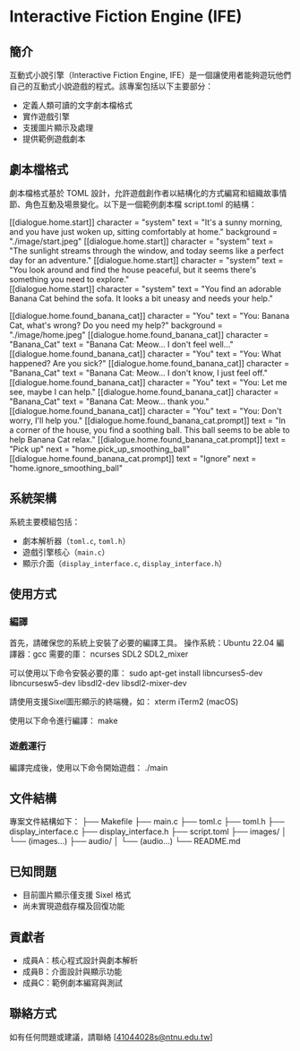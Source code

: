# Interactive Fiction Engine (IFE)

## 簡介
互動式小說引擎（Interactive Fiction Engine, IFE）是一個讓使用者能夠遊玩他們自己的互動式小說遊戲的程式。該專案包括以下主要部分：
- 定義人類可讀的文字劇本檔格式
- 實作遊戲引擎
- 支援圖片顯示及處理
- 提供範例遊戲劇本

## 劇本檔格式
劇本檔格式基於 TOML 設計，允許遊戲創作者以結構化的方式編寫和組織故事情節、角色互動及場景變化。以下是一個範例劇本檔 script.toml 的結構：

[[dialogue.home.start]]
    character = "system"
    text = "It's a sunny morning, and you have just woken up, sitting comfortably at home."
    background = "./image/start.jpeg"
[[dialogue.home.start]]
    character = "system"
    text = "The sunlight streams through the window, and today seems like a perfect day for an adventure."
[[dialogue.home.start]]
    character = "system"
    text = "You look around and find the house peaceful, but it seems there's something you need to explore."  
[[dialogue.home.start]]
    character = "system"
    text = "You find an adorable Banana Cat behind the sofa. It looks a bit uneasy and needs your help."     

[[dialogue.home.found_banana_cat]]
    character = "You"
    text = "You: Banana Cat, what's wrong? Do you need my help?"
    background = "./image/home.jpeg"
[[dialogue.home.found_banana_cat]]
    character = "Banana_Cat"
    text = "Banana Cat: Meow... I don't feel well..."
[[dialogue.home.found_banana_cat]]
    character = "You"
    text = "You: What happened? Are you sick?"
[[dialogue.home.found_banana_cat]]
    character = "Banana_Cat"
    text = "Banana Cat: Meow... I don't know, I just feel off."
[[dialogue.home.found_banana_cat]]
    character = "You"
    text = "You: Let me see, maybe I can help."
[[dialogue.home.found_banana_cat]]
    character = "Banana_Cat"
    text = "Banana Cat: Meow... thank you."
[[dialogue.home.found_banana_cat]]
    character = "You"
    text = "You: Don't worry, I'll help you."
    [[dialogue.home.found_banana_cat.prompt]]
    text = "In a corner of the house, you find a soothing ball. This ball seems to be able to help Banana Cat relax."
    [[dialogue.home.found_banana_cat.prompt]]
        text = "Pick up"
        next = "home.pick_up_smoothing_ball"
    [[dialogue.home.found_banana_cat.prompt]]
        text = "Ignore"
        next = "home.ignore_smoothing_ball"


## 系統架構
系統主要模組包括：
- 劇本解析器（`toml.c`, `toml.h`）
- 遊戲引擎核心（`main.c`）
- 顯示介面（`display_interface.c`, `display_interface.h`）

## 使用方式
### 編譯
首先，請確保您的系統上安裝了必要的編譯工具。
操作系統：Ubuntu 22.04
編譯器：gcc
需要的庫：
ncurses
SDL2
SDL2_mixer

可以使用以下命令安裝必要的庫：
sudo apt-get install libncurses5-dev libncursesw5-dev libsdl2-dev libsdl2-mixer-dev

請使用支援Sixel圖形顯示的終端機，如：
xterm
iTerm2 (macOS)

使用以下命令進行編譯：
make

### 遊戲運行
編譯完成後，使用以下命令開始遊戲：
./main


## 文件結構
專案文件結構如下：
├── Makefile
├── main.c
├── toml.c
├── toml.h
├── display_interface.c
├── display_interface.h
├── script.toml
├── images/
│   └── (images...)
├── audio/
│   └── (audio...)
└── README.md


## 已知問題
- 目前圖片顯示僅支援 Sixel 格式
- 尚未實現遊戲存檔及回復功能

## 貢獻者
- 成員A：核心程式設計與劇本解析
- 成員B：介面設計與顯示功能
- 成員C：範例劇本編寫與測試

## 聯絡方式
如有任何問題或建議，請聯絡 [41044028s@ntnu.edu.tw]
